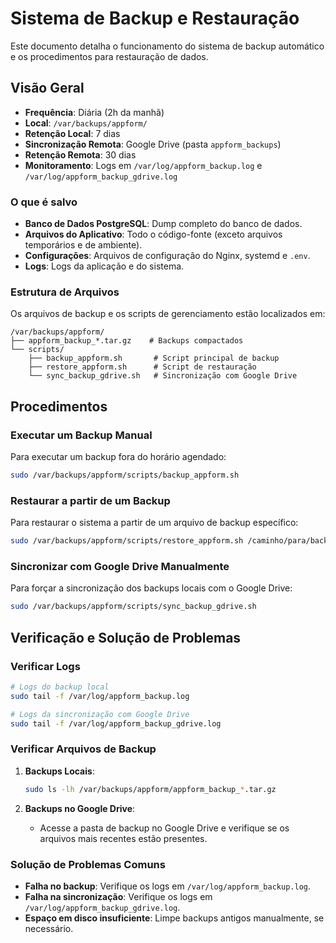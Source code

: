 # Sistema de Backup e Restauração

Este documento detalha o funcionamento do sistema de backup automático e os procedimentos para restauração de dados.

## Visão Geral

- **Frequência**: Diária (2h da manhã)
- **Local**: `/var/backups/appform/`
- **Retenção Local**: 7 dias
- **Sincronização Remota**: Google Drive (pasta `appform_backups`)
- **Retenção Remota**: 30 dias
- **Monitoramento**: Logs em `/var/log/appform_backup.log` e `/var/log/appform_backup_gdrive.log`

### O que é salvo

- **Banco de Dados PostgreSQL**: Dump completo do banco de dados.
- **Arquivos do Aplicativo**: Todo o código-fonte (exceto arquivos temporários e de ambiente).
- **Configurações**: Arquivos de configuração do Nginx, systemd e `.env`.
- **Logs**: Logs da aplicação e do sistema.

### Estrutura de Arquivos

Os arquivos de backup e os scripts de gerenciamento estão localizados em:

```
/var/backups/appform/
├── appform_backup_*.tar.gz    # Backups compactados
└── scripts/
    ├── backup_appform.sh       # Script principal de backup
    ├── restore_appform.sh      # Script de restauração
    └── sync_backup_gdrive.sh   # Sincronização com Google Drive
```

## Procedimentos

### Executar um Backup Manual

Para executar um backup fora do horário agendado:

```bash
sudo /var/backups/appform/scripts/backup_appform.sh
```

### Restaurar a partir de um Backup

Para restaurar o sistema a partir de um arquivo de backup específico:

```bash
sudo /var/backups/appform/scripts/restore_appform.sh /caminho/para/backup.tar.gz
```

### Sincronizar com Google Drive Manualmente

Para forçar a sincronização dos backups locais com o Google Drive:

```bash
sudo /var/backups/appform/scripts/sync_backup_gdrive.sh
```

## Verificação e Solução de Problemas

### Verificar Logs

```bash
# Logs do backup local
sudo tail -f /var/log/appform_backup.log

# Logs da sincronização com Google Drive
sudo tail -f /var/log/appform_backup_gdrive.log
```

### Verificar Arquivos de Backup

1.  **Backups Locais**:
    ```bash
    sudo ls -lh /var/backups/appform/appform_backup_*.tar.gz
    ```

2.  **Backups no Google Drive**:
    - Acesse a pasta de backup no Google Drive e verifique se os arquivos mais recentes estão presentes.

### Solução de Problemas Comuns

- **Falha no backup**: Verifique os logs em `/var/log/appform_backup.log`.
- **Falha na sincronização**: Verifique os logs em `/var/log/appform_backup_gdrive.log`.
- **Espaço em disco insuficiente**: Limpe backups antigos manualmente, se necessário.
